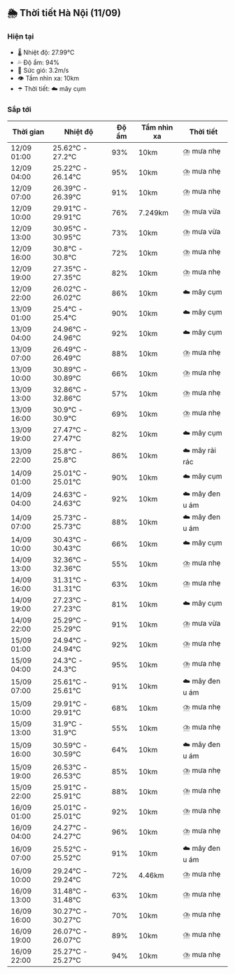 ## 🌦️ Thời tiết Hà Nội (11/09)

### Hiện tại

- 🌡️ Nhiệt độ: 27.99℃
- 💦 Độ ẩm: 94%
- 💨 Sức gió: 3.2m/s
- 👁️ Tầm nhìn xa: 10km
- ☂️ Thời tiết: ☁️ mây cụm

### Sắp tới

| Thời gian | Nhiệt độ | Độ ẩm | Tầm nhìn xa | Thời tiết |
| --- | --- | --- | --- | --- |
| 12/09 01:00 | 25.62℃ - 27.2℃ | 93% | 10km | ⛈️ mưa nhẹ |
| 12/09 04:00 | 25.22℃ - 26.14℃ | 95% | 10km | ⛈️ mưa nhẹ |
| 12/09 07:00 | 26.39℃ - 26.39℃ | 91% | 10km | ⛈️ mưa nhẹ |
| 12/09 10:00 | 29.91℃ - 29.91℃ | 76% | 7.249km | ⛈️ mưa vừa |
| 12/09 13:00 | 30.95℃ - 30.95℃ | 73% | 10km | ⛈️ mưa vừa |
| 12/09 16:00 | 30.8℃ - 30.8℃ | 72% | 10km | ⛈️ mưa nhẹ |
| 12/09 19:00 | 27.35℃ - 27.35℃ | 82% | 10km | ⛈️ mưa nhẹ |
| 12/09 22:00 | 26.02℃ - 26.02℃ | 86% | 10km | ☁️ mây cụm |
| 13/09 01:00 | 25.4℃ - 25.4℃ | 90% | 10km | ☁️ mây cụm |
| 13/09 04:00 | 24.96℃ - 24.96℃ | 92% | 10km | ☁️ mây cụm |
| 13/09 07:00 | 26.49℃ - 26.49℃ | 88% | 10km | ⛈️ mưa nhẹ |
| 13/09 10:00 | 30.89℃ - 30.89℃ | 66% | 10km | ⛈️ mưa nhẹ |
| 13/09 13:00 | 32.86℃ - 32.86℃ | 57% | 10km | ⛈️ mưa nhẹ |
| 13/09 16:00 | 30.9℃ - 30.9℃ | 69% | 10km | ⛈️ mưa nhẹ |
| 13/09 19:00 | 27.47℃ - 27.47℃ | 82% | 10km | ☁️ mây cụm |
| 13/09 22:00 | 25.8℃ - 25.8℃ | 86% | 10km | ☁️ mây rải rác |
| 14/09 01:00 | 25.01℃ - 25.01℃ | 90% | 10km | ☁️ mây cụm |
| 14/09 04:00 | 24.63℃ - 24.63℃ | 92% | 10km | ☁️ mây đen u ám |
| 14/09 07:00 | 25.73℃ - 25.73℃ | 88% | 10km | ☁️ mây đen u ám |
| 14/09 10:00 | 30.43℃ - 30.43℃ | 66% | 10km | ☁️ mây cụm |
| 14/09 13:00 | 32.36℃ - 32.36℃ | 55% | 10km | ⛈️ mưa nhẹ |
| 14/09 16:00 | 31.31℃ - 31.31℃ | 63% | 10km | ⛈️ mưa nhẹ |
| 14/09 19:00 | 27.23℃ - 27.23℃ | 81% | 10km | ☁️ mây cụm |
| 14/09 22:00 | 25.29℃ - 25.29℃ | 91% | 10km | ⛈️ mưa vừa |
| 15/09 01:00 | 24.94℃ - 24.94℃ | 92% | 10km | ⛈️ mưa nhẹ |
| 15/09 04:00 | 24.3℃ - 24.3℃ | 95% | 10km | ⛈️ mưa nhẹ |
| 15/09 07:00 | 25.61℃ - 25.61℃ | 91% | 10km | ☁️ mây đen u ám |
| 15/09 10:00 | 29.91℃ - 29.91℃ | 68% | 10km | ⛈️ mưa nhẹ |
| 15/09 13:00 | 31.9℃ - 31.9℃ | 55% | 10km | ⛈️ mưa nhẹ |
| 15/09 16:00 | 30.59℃ - 30.59℃ | 64% | 10km | ☁️ mây đen u ám |
| 15/09 19:00 | 26.53℃ - 26.53℃ | 85% | 10km | ⛈️ mưa nhẹ |
| 15/09 22:00 | 25.91℃ - 25.91℃ | 88% | 10km | ⛈️ mưa nhẹ |
| 16/09 01:00 | 25.01℃ - 25.01℃ | 92% | 10km | ⛈️ mưa nhẹ |
| 16/09 04:00 | 24.27℃ - 24.27℃ | 96% | 10km | ⛈️ mưa nhẹ |
| 16/09 07:00 | 25.52℃ - 25.52℃ | 91% | 10km | ☁️ mây đen u ám |
| 16/09 10:00 | 29.24℃ - 29.24℃ | 72% | 4.46km | ⛈️ mưa nhẹ |
| 16/09 13:00 | 31.48℃ - 31.48℃ | 63% | 10km | ⛈️ mưa nhẹ |
| 16/09 16:00 | 30.27℃ - 30.27℃ | 70% | 10km | ⛈️ mưa nhẹ |
| 16/09 19:00 | 26.07℃ - 26.07℃ | 89% | 10km | ⛈️ mưa nhẹ |
| 16/09 22:00 | 25.27℃ - 25.27℃ | 94% | 10km | ⛈️ mưa nhẹ |
